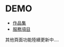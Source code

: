 # DEMO
- [作品集](https://sammyhuang12.github.io/personal_website/portfolio.html)
- [服務項目](https://sammyhuang12.github.io/personal_website/service.html)
 
其他頁面功能陸續更新中....
